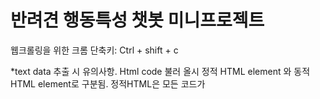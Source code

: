 # 반려견 행동특성 챗봇 미니프로젝트

웹크롤링을 위한 크롬 단축키: Ctrl + shift + c

*text data 추출 시 유의사항.
Html code 불러 올시 정적 HTML element 와 동적 HTML element로 구분됨. 
정적HTML은 모든 코드가 
